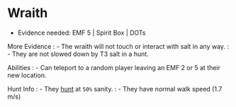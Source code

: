 # Wraith

- Evidence needed: EMF 5 | Spirit Box | DOTs

More Evidence
: - The wraith will not touch or interact with salt in any way.
: - They are not slowed down by T3 salt in a hunt.

Abilities
: - Can teleport to a random player leaving an EMF 2 or 5 at their new location.

Hunt Info
: - They [hunt](https://phasmophobia.fandom.com/wiki/Hunt?so=search) at `50%` sanity.
: - They have normal walk speed (1.7 m/s)